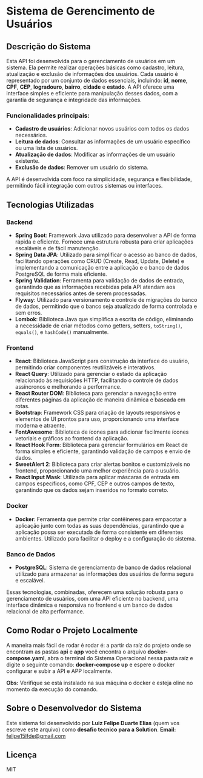 # Sistema de Gerencimento de Usuários

## Descrição do Sistema

Esta API foi desenvolvida para o gerenciamento de usuários em um sistema. Ela permite realizar operações básicas como cadastro, leitura, atualização e exclusão de informações dos usuários. Cada usuário é representado por um conjunto de dados essenciais, incluindo: **id**, **nome**, **CPF**, **CEP**, **logradouro**, **bairro**, **cidade** e **estado**. A API oferece uma interface simples e eficiente para manipulação desses dados, com a garantia de segurança e integridade das informações.

### Funcionalidades principais:
- **Cadastro de usuários**: Adicionar novos usuários com todos os dados necessários.
- **Leitura de dados**: Consultar as informações de um usuário específico ou uma lista de usuários.
- **Atualização de dados**: Modificar as informações de um usuário existente.
- **Exclusão de dados**: Remover um usuário do sistema.

A API é desenvolvida com foco na simplicidade, segurança e flexibilidade, permitindo fácil integração com outros sistemas ou interfaces.


## Tecnologias Utilizadas

### Backend
- **Spring Boot**: Framework Java utilizado para desenvolver a API de forma rápida e eficiente. Fornece uma estrutura robusta para criar aplicações escaláveis e de fácil manutenção.
- **Spring Data JPA**: Utilizado para simplificar o acesso ao banco de dados, facilitando operações como CRUD (Create, Read, Update, Delete) e implementando a comunicação entre a aplicação e o banco de dados PostgreSQL de forma mais eficiente.
- **Spring Validation**: Ferramenta para validação de dados de entrada, garantindo que as informações recebidas pela API atendam aos requisitos necessários antes de serem processadas.
- **Flyway**: Utilizado para versionamento e controle de migrações do banco de dados, permitindo que o banco seja atualizado de forma controlada e sem erros.
- **Lombok**: Biblioteca Java que simplifica a escrita de código, eliminando a necessidade de criar métodos como getters, setters, `toString()`, `equals()`, e `hashCode()` manualmente.

### Frontend
- **React**: Biblioteca JavaScript para construção da interface do usuário, permitindo criar componentes reutilizáveis e interativos.
- **React Query**: Utilizado para gerenciar o estado da aplicação relacionado às requisições HTTP, facilitando o controle de dados assíncronos e melhorando a performance.
- **React Router DOM**: Biblioteca para gerenciar a navegação entre diferentes páginas da aplicação de maneira dinâmica e baseada em rotas.
- **Bootstrap**: Framework CSS para criação de layouts responsivos e elementos de UI prontos para uso, proporcionando uma interface moderna e atraente.
- **FontAwesome**: Biblioteca de ícones para adicionar facilmente ícones vetoriais e gráficos ao frontend da aplicação.
- **React Hook Form**: Biblioteca para gerenciar formulários em React de forma simples e eficiente, garantindo validação de campos e envio de dados.
- **SweetAlert 2**: Biblioteca para criar alertas bonitos e customizáveis no frontend, proporcionando uma melhor experiência para o usuário.
- **React Input Mask**: Utilizada para aplicar máscaras de entrada em campos específicos, como CPF, CEP e outros campos de texto, garantindo que os dados sejam inseridos no formato correto.

### Docker
- **Docker**: Ferramenta que permite criar contêineres para empacotar a aplicação junto com todas as suas dependências, garantindo que a aplicação possa ser executada de forma consistente em diferentes ambientes. Utilizado para facilitar o deploy e a configuração do sistema.

### Banco de Dados
- **PostgreSQL**: Sistema de gerenciamento de banco de dados relacional utilizado para armazenar as informações dos usuários de forma segura e escalável.

Essas tecnologias, combinadas, oferecem uma solução robusta para o gerenciamento de usuários, com uma API eficiente no backend, uma interface dinâmica e responsiva no frontend e um banco de dados relacional de alta performance.

## Como Rodar o Projeto Localmente

A maneira mais fácil de rodar é rodar é: a partir da raíz do projeto onde se encontram as pastas **api** e **app** você encontra o arquivo **docker-compose.yaml**, abra o terminal do Sistema Operacional nessa pasta raíz e digite o seguinte comando: **docker-compose up** e espere o docker configurar e subir a API e APP localmente.

**Obs:** Verifique se está instalado na sua máquina o docker e esteja oline no momento da execução do comando.

## Sobre o Desenvolvedor do Sistema
Este sistema foi desenvolvido por **Luiz Felipe Duarte Elias** (quem vos escreve este arquivo) como **desafio tecnico para a Solution**.
**Email:** felipe15lfde@gmail.com

## Licença 
MIT
